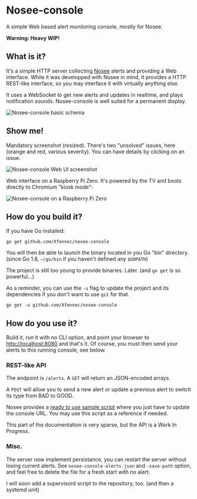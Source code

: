 # Nosee-console
A simple Web based alert monitoring console, mostly for Nosee.

**Warning: Heavy WIP!**

What is it?
-----------

It's a simple HTTP server collecting [Nosee](https://github.com/Xfennec/nosee)
alerts and providing a Web interface. While it was developped with Nosee in
mind, it provides a HTTP REST-like interface, so you may interface it with
virtually anything else.

It uses a WebSocket to get new alerts and updates in realtime, and plays
notification sounds. Nosee-console is well suited for a permanent display.

![Nosee-console basic schema](https://raw.github.com/Xfennec/nosee-console/master/doc/images/img_base.png)

Show me!
--------

Mandatory screenshot (resized). There's two "unsolved" issues, here (orange
and red, various severity). You can have details by clicking on an issue.

![Nosee-console Web UI screenshot](https://raw.github.com/Xfennec/nosee-console/master/doc/images/img_illu.jpeg)

Web interface on a Raspberry Pi Zero. It's powered by the TV and boots directly
to Chromium "kiosk mode":

![Nosee-console on a Raspberry Pi Zero](https://raw.github.com/Xfennec/nosee-console/master/doc/images/nosee-console-pi.jpeg)

How do you build it?
--------------------

If you have Go installed:

	go get github.com/Xfennec/nosee-console

You will then be able to launch the binary located in you Go "bin" directory.
(since Go 1.8, `~/go/bin` if you haven't defined any `$GOPATH`)

The project is still too young to provide binaries. Later. (and `go get` is so powerful…)

As a reminder, you can use the `-u` flag to update the project and its dependencies  if
you don't want to use `git` for that.

	go get -u github.com/Xfennec/nosee-console

How do you use it?
------------------

Build it, run it with no CLI option, and point your browser
to [http://localhost:8080](http://localhost:8080) and that's it.
Of course, you must then send your alerts to this running console, see below.

### REST-like API

The endpoint is `/alerts`. A `GET` will return an JSON-encoded arrays.

A `POST` will allow you to send a new alert or update a previous alert to
switch its type from BAD to GOOD.

Nosee provides a [ready to use sample script](https://github.com/Xfennec/nosee/blob/master/etc/scripts/alerts/nosee-console.sh)
where you just have to update the console URL. You may use this script as
a reference if needed.

This part of the documentation is very sparse, but the API is a Work In Progress.

### Misc.

The server now implement persistance, you can restart the server without
losing current alerts. See `nosee-console-alerts.json` and `-save-path` option,
and feel free to delete the file for a fresh start with no alert.

I will soon add a supervisord script to the repository, too. (and then a systemd unit)
